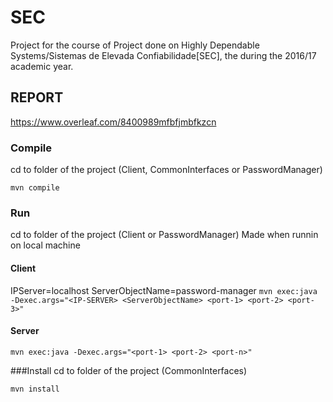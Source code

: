 # SEC
Project for the course of Project done on Highly Dependable Systems/Sistemas de Elevada Confiabilidade[SEC], the during the 2016/17 academic year.


## REPORT
https://www.overleaf.com/8400989mfbfjmbfkzcn

### Compile
cd to folder of the project (Client, CommonInterfaces or PasswordManager)

`mvn compile`

### Run
cd to folder of the project (Client or PasswordManager)
Made when runnin on local machine
#### Client
IPServer=localhost
ServerObjectName=password-manager
`mvn exec:java -Dexec.args="<IP-SERVER> <ServerObjectName> <port-1> <port-2> <port-3>"`

#### Server

`mvn exec:java -Dexec.args="<port-1> <port-2> <port-n>"`

###Install
cd to folder of the project (CommonInterfaces)

`mvn install`

